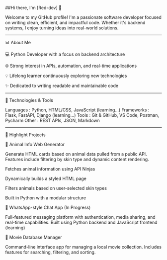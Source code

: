 ##Hi there, I'm [Red-dev] 👋

Welcome to my GitHub profile! I'm a passionate software developer focused on writing clean,
efficient, and impactful code. Whether it's backend systems, I enjoy turning ideas into real-world solutions.
<hr>

📊 About Me

💻 Python Developer with a focus on backend architecture

🌐 Strong interest in APIs, automation, and real-time applications

💡 Lifelong learner continuously exploring new technologies

✨ Dedicated to writing readable and maintainable code
<hr>

🔧 Technologies & Tools

Languages   : Python, HTML/CSS, JavaScript (learning...)
Frameworks  : Flask, FastAPI, Django (learning...)
Tools       : Git & GitHub, VS Code, Postman, Pycharm
Other       : REST APIs, JSON, Markdown
<hr>

🚀 Highlight Projects

🦝 Animal Info Web Generator

Generate HTML cards based on animal data pulled from a public API. Features include filtering by skin type and dynamic content rendering.

Fetches animal information using API Ninjas

Dynamically builds a styled HTML page

Filters animals based on user-selected skin types

Built in Python with a modular structure

💬 WhatsApp-style Chat App (In Progress)

Full-featured messaging platform with authentication, media sharing, and real-time capabilities. Built using Python backend and JavaScript frontend (learning)

🎥 Movie Database Manager

Command-line interface app for managing a local movie collection. Includes features for searching, filtering, and sorting.
<!---
Redaprojects/Redaprojects is a ✨ special ✨ repository because its `README.md` (this file) appears on your GitHub profile.
You can click the Preview link to take a look at your changes.
--->
